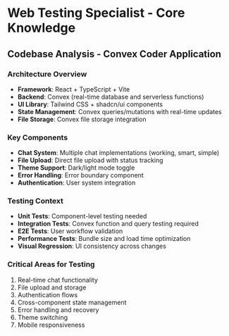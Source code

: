 # Web Testing Specialist - Core Knowledge

## Codebase Analysis - Convex Coder Application

### Architecture Overview
- **Framework**: React + TypeScript + Vite
- **Backend**: Convex (real-time database and serverless functions)
- **UI Library**: Tailwind CSS + shadcn/ui components
- **State Management**: Convex queries/mutations with real-time updates
- **File Storage**: Convex file storage integration

### Key Components
- **Chat System**: Multiple chat implementations (working, smart, simple)
- **File Upload**: Direct file upload with status tracking
- **Theme Support**: Dark/light mode toggle
- **Error Handling**: Error boundary component
- **Authentication**: User system integration

### Testing Context
- **Unit Tests**: Component-level testing needed
- **Integration Tests**: Convex function and query testing required
- **E2E Tests**: User workflow validation
- **Performance Tests**: Bundle size and load time optimization
- **Visual Regression**: UI consistency across changes

### Critical Areas for Testing
1. Real-time chat functionality
2. File upload and storage
3. Authentication flows
4. Cross-component state management
5. Error handling and recovery
6. Theme switching
7. Mobile responsiveness
